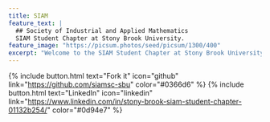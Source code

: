 ```yaml
---
title: SIAM
feature_text: |
  ## Society of Industrial and Applied Mathematics
  SIAM Student Chapter at Stony Brook University.
feature_image: "https://picsum.photos/seed/picsum/1300/400"
excerpt: "Welcome to the SIAM Student Chapter at Stony Brook University! Our Chapter's goal is to unite members of the SBU student body with a common love for applied mathematics. This is an interdisciplinary and interdepartmental student society, welcoming students at any level of higher education (graduate or undergraduate), and acts as a hub for networking, skill-building, and academic exploration. The only prerequisite to come to meetings and events is a curiosity for any application of math! If you're interested in joining the Chapter or want to receive updates on future meetings and events, please send an email to siam_student_chapter@stonybrook.edu"
---
```


{% include button.html text="Fork it" icon="github" link="https://github.com/siamsc-sbu" color="#0366d6" %} {% include button.html text="LinkedIn" icon="linkedin" link="https://www.linkedin.com/in/stony-brook-siam-student-chapter-01132b254/" color="#0d94e7" %}

